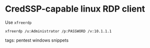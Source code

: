 # CredSSP-capable linux RDP client
Use `xfreerdp`
```
xfreerdp /u:Administrator /p:PASSWORD /v:10.1.1.1
```

tags: pentest windows snippets
